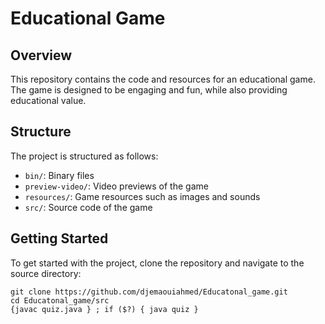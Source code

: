 # Educational Game

## Overview
This repository contains the code and resources for an educational game. The game is designed to be engaging and fun, while also providing educational value.

## Structure
The project is structured as follows:
- `bin/`: Binary files
- `preview-video/`: Video previews of the game
- `resources/`: Game resources such as images and sounds
- `src/`: Source code of the game

## Getting Started
To get started with the project, clone the repository and navigate to the source directory:

```
git clone https://github.com/djemaouiahmed/Educatonal_game.git
cd Educatonal_game/src
{javac quiz.java } ; if ($?) { java quiz }
```



